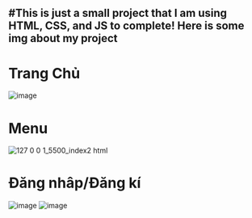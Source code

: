 #This is just a small project that I am using HTML, CSS, and JS to complete!
Here is some img about my project
---------------------------------------------------------------------------------
# Trang Chủ
![image](https://github.com/AndrewPhucc/milkstore_web/assets/142517044/cec59193-0856-4fee-b459-24ca2c1a3e66)
# Menu
![127 0 0 1_5500_index2 html](https://github.com/AndrewPhucc/milkstore_web/assets/142517044/d1f2b5f6-0101-4e18-b699-e3cdca74e7d9)

# Đăng nhâp/Đăng kí
![image](https://github.com/AndrewPhucc/milkstore_web/assets/142517044/ad9ac7bf-18f2-46f6-8ff2-c115ce33844f)
![image](https://github.com/AndrewPhucc/milkstore_web/assets/142517044/06d65c99-0cec-4e36-80eb-55c7a104b2d9)


